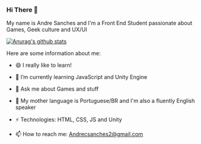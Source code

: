 ### Hi There 👋
My name is Andre Sanches and I'm a Front End Student passionate about Games, Geek culture and UX/UI

[![Anurag's github stats](https://github-readme-stats.vercel.app/api?username=SancheesAndre)](https://github.com/anuraghazra/github-readme-stats)

Here are some information about me:
- 😄 I really like to learn!
- 🌱 I’m currently learning JavaScript and Unity Engine
- 💬 Ask me about Games and stuff
- 👅 My mother language is Portuguese/BR and I'm also a fluently English speaker
- ⚡ Technologies: HTML, CSS, JS and Unity

- 📫 How to reach me: Andrecsanches2@gmail.com 
